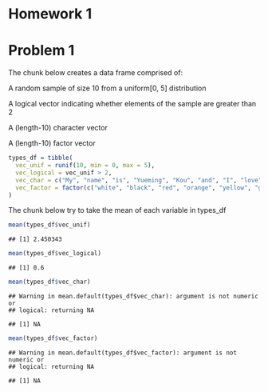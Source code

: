 Homework 1
================

Problem 1
=========

The chunk below creates a data frame comprised of:

A random sample of size 10 from a uniform\[0, 5\] distribution

A logical vector indicating whether elements of the sample are greater than 2

A (length-10) character vector

A (length-10) factor vector

``` r
types_df = tibble(
  vec_unif = runif(10, min = 0, max = 5),
  vec_logical = vec_unif > 2,
  vec_char = c("My", "name", "is", "Yueming", "Kou", "and", "I", "love", "Data", "Science"),
  vec_factor = factor(c("white", "black", "red", "orange", "yellow", "green", "blue", "purple", "grey", "pink"))
)
```

The chunk below try to take the mean of each variable in types\_df

``` r
mean(types_df$vec_unif)
```

    ## [1] 2.450343

``` r
mean(types_df$vec_logical)
```

    ## [1] 0.6

``` r
mean(types_df$vec_char)
```

    ## Warning in mean.default(types_df$vec_char): argument is not numeric or
    ## logical: returning NA

    ## [1] NA

``` r
mean(types_df$vec_factor)
```

    ## Warning in mean.default(types_df$vec_factor): argument is not numeric or
    ## logical: returning NA

    ## [1] NA
